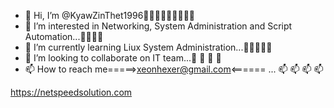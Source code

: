 - 👋 Hi, I’m @KyawZinThet1996👋👋👋👋👋👋👋👋👋
- 👀 I’m interested in Networking, System Administration and Script Automation...👀👀👀👀
- 🌱 I’m currently learning Liux System Administration...🌱🌱🌱🌱🌱
- 💞️ I’m looking to collaborate on IT team...💞️ 💞️ 💞️ 💞️ 
- 📫 How to reach me=====>xeonhexer@gmail.com<====== ... 📫 📫 📫 📫

<!---
KyawZinThet1996/KyawZinThet1996 is a ✨ special ✨ repository because its `README.md` (this file) appears on your GitHub profile.
You can click the Preview link to take a look at your changes.
--->
https://netspeedsolution.com

